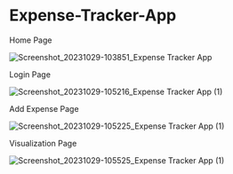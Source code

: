 # Expense-Tracker-App
Home Page

![Screenshot_20231029-103851_Expense Tracker App](https://github.com/aaseem22/Expense-Tracker-App/assets/98115116/ba309368-eed2-416f-8bd3-736030ffa8eb)


Login Page

![Screenshot_20231029-105216_Expense Tracker App (1)](https://github.com/aaseem22/Expense-Tracker-App/assets/98115116/077e3e50-901e-4d4d-9e02-2913ff7a0b77)

Add Expense Page

![Screenshot_20231029-105225_Expense Tracker App (1)](https://github.com/aaseem22/Expense-Tracker-App/assets/98115116/c4a737b7-ad2d-44f2-9042-fc614d26351b)

Visualization Page

![Screenshot_20231029-105525_Expense Tracker App (1)](https://github.com/aaseem22/Expense-Tracker-App/assets/98115116/6ab1987e-5834-420b-b756-360346d89e7b)
